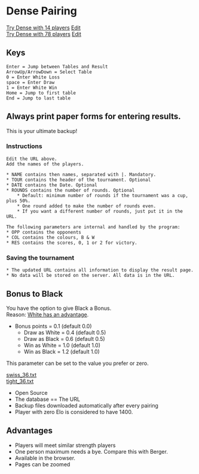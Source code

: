# Dense Pairing

[Try Dense with 14 players]() [Edit](https://github.com/ChristerNilsson/Dense/blob/main/tournaments/14.txt)  
[Try Dense with 78 players]() [Edit](https://github.com/ChristerNilsson/Dense/blob/main/tournaments/78.txt)

## Keys

```
Enter = Jump between Tables and Result
ArrowUp/ArrowDown = Select Table
0 = Enter White Loss
space = Enter Draw
1 = Enter White Win
Home = Jump to first table
End = Jump to last table
```

## Always print paper forms for entering results.

This is your ultimate backup!  

### Instructions
	Edit the URL above.  
	Add the names of the players.  

	* NAME contains then names, separated with |. Mandatory.
	* TOUR contains the header of the tournament. Optional
	* DATE contains the Date. Optional
	* ROUNDS contains the number of rounds. Optional
		* Default: minimum number of rounds if the tournament was a cup, plus 50%.
		* One round added to make the number of rounds even.
		* If you want a different number of rounds, just put it in the URL.

	The following parameters are internal and handled by the program:
	* OPP contains the opponents
	* COL contains the colours, B & W
	* RES contains the scores, 0, 1 or 2 for victory.

### Saving the tournament
	* The updated URL contains all information to display the result page.
	* No data will be stored on the server. All data is in the URL.

## Bonus to Black

You have the option to give Black a Bonus.  
Reason: [White has an advantage](https://chess-results.com/tnr816234.aspx?lan=6&art=13&turdet=YES&flag=30).  

* Bonus points       = 0.1 (default 0.0)
	* Draw as White  = 0.4 (default 0.5)
	* Draw as Black  = 0.6 (default 0.5)
	* Win as White   = 1.0 (default 1.0)
	* Win as Black   = 1.2 (default 1.0)

This parameter can be set to the value you prefer or zero.

[swiss_36.txt](swiss_36.txt)  
[tight_36.txt](tight_36.txt)  


* Open Source
* The database == The URL
* Backup files downloaded automatically after every pairing
* Player with zero Elo is considered to have 1400.

## Advantages

* Players will meet similar strength players
* One person maximum needs a bye. Compare this with Berger.
* Available in the browser.
* Pages can be zoomed
